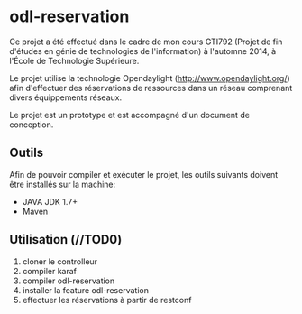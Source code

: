 # odl-reservation

Ce projet a été effectué dans le cadre de mon cours GTI792 (Projet de fin d'études en génie de technologies de l'information) à l'automne 2014, à l'École de Technologie Supérieure.

Le projet utilise la technologie Opendaylight (http://www.opendaylight.org/) afin d'effectuer des réservations de ressources dans un réseau comprenant divers équippements réseaux.

Le projet est un prototype et est accompagné d'un document de conception.

## Outils
Afin de pouvoir compiler et exécuter le projet, les outils suivants doivent être installés sur la machine:
- JAVA JDK 1.7+
- Maven

## Utilisation (//TOD0)
1. cloner le controlleur
2. compiler karaf
3. compiler odl-reservation
4. installer la feature odl-reservation
5. effectuer les réservations à partir de restconf
